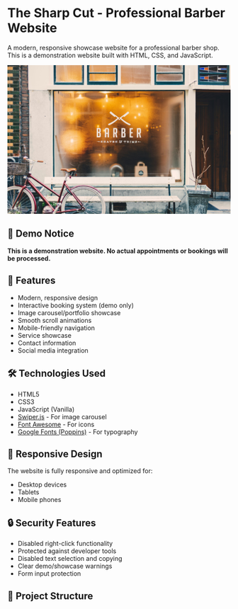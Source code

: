 # The Sharp Cut - Professional Barber Website

A modern, responsive showcase website for a professional barber shop. This is a demonstration website built with HTML, CSS, and JavaScript.

![The Sharp Cut Preview](images/bkgImg.jpg)

## 🚨 Demo Notice

**This is a demonstration website. No actual appointments or bookings will be processed.**

## 🌟 Features

- Modern, responsive design
- Interactive booking system (demo only)
- Image carousel/portfolio showcase
- Smooth scroll animations
- Mobile-friendly navigation
- Service showcase
- Contact information
- Social media integration

## 🛠️ Technologies Used

- HTML5
- CSS3
- JavaScript (Vanilla)
- [Swiper.js](https://swiperjs.com/) - For image carousel
- [Font Awesome](https://fontawesome.com/) - For icons
- [Google Fonts (Poppins)](https://fonts.google.com/) - For typography

## 📱 Responsive Design

The website is fully responsive and optimized for:
- Desktop devices
- Tablets
- Mobile phones

## 🔒 Security Features

- Disabled right-click functionality
- Protected against developer tools
- Disabled text selection and copying
- Clear demo/showcase warnings
- Form input protection

## 📂 Project Structure 
